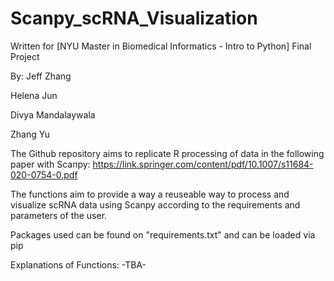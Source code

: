 # Scanpy_scRNA_Visualization

Written for [NYU Master in Biomedical Informatics - Intro to Python] Final Project

By:
Jeff Zhang

Helena Jun

Divya Mandalaywala

Zhang Yu


The Github repository aims to replicate R processing of data in the following paper with Scanpy:
https://link.springer.com/content/pdf/10.1007/s11684-020-0754-0.pdf

The functions aim to provide a way a reuseable way to process and visualize scRNA data using Scanpy according to the requirements and parameters of the user.

Packages used can be found on "requirements.txt" and can be loaded via pip

Explanations of Functions:
-TBA-
